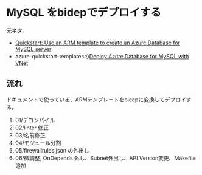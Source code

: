 # MySQL をbidepでデプロイする

元ネタ

- [Quickstart: Use an ARM template to create an Azure Database for MySQL server](https://docs.microsoft.com/en-us/azure/mysql/quickstart-create-mysql-server-database-using-arm-template?tabs=azure-portal)
- azure-quickstart-templatesの[Deploy Azure Database for MySQL with VNet](https://github.com/Azure/azure-quickstart-templates/tree/master/quickstarts/microsoft.dbformysql/managed-mysql-with-vnet)

## 流れ

ドキュメントで使っている、ARMテンプレートをbicepに変換してデプロイする。

1. 01/デコンパイル
2. 02/linter 修正
3. 03/名前修正
4. 04/モジュール分割
5. 05/firewallrules.json の外出し
6. 06/微調整, OnDepends 外し、Subnet外出し、API Version変更、Makefile追加

